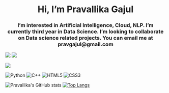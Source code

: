 <h1 align="center">Hi, I’m Pravallika Gajul</h1>
<h3 align = "center">I’m interested in Artificial Intelligence, Cloud, NLP. I’m currently third year in Data Science. I’m looking to collaborate on Data science related projects. You can email me at pravgajul@gmail.com</h3>

[![](https://img.shields.io/badge/Medium-12100E?style=for-the-badge&logo=medium&logoColor=white)](https://medium.com/@pravsgajul)
[![](https://img.shields.io/badge/linkedin-%230077B5.svg?style=for-the-badge&logo=linkedin)](https://www.linkedin.com/in/pravallika-gajul/)

<img src="https://github-readme-streak-stats.herokuapp.com/?user=[pravsgajul]&theme=synthwave"/>

![Python](https://img.shields.io/badge/-Python-black?style=flat-square&logo=Python)
![C++](https://img.shields.io/badge/-C++-00599C?style=flat-square&logo=c)
![HTML5](https://img.shields.io/badge/-HTML5-E34F26?style=flat-square&logo=html5&logoColor=white)
![CSS3](https://img.shields.io/badge/-CSS3-1572B6?style=flat-square&logo=css3)

![Pravallika's GitHub stats](https://github-readme-stats.vercel.app/api?username=pravsgajul&show_icons=true&theme=synthwave)
[![Top Langs](https://github-readme-stats.vercel.app/api/top-langs/?username=pravsgajul&layout=compact&langs_count=8&theme=synthwave)](https://github.com/[pravsgajul]/github-readme-stats)
<!---
pravsgajul/pravsgajul is a ✨ special ✨ repository because its `README.md` (this file) appears on your GitHub profile.
You can click the Preview link to take a look at your changes.
--->
